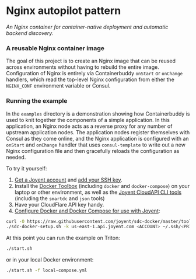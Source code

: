Nginx autopilot pattern
==========

*An Nginx container for container-native deployment and automatic backend discovery.*

### A reusable Nginx container image

The goal of this project is to create an Nginx image that can be reused across environments without having to rebuild the entire image. Configuration of Nginx is entirely via Containerbuddy `onStart` or `onChange` handlers, which read the top-level Nginx configuration from either the `NGINX_CONF` environment variable or Consul.


### Running the example

In the `examples` directory is a demonstration showing how Containerbuddy is used to knit together the components of a simple application. In this application, an Nginx node acts as a reverse proxy for any number of upstream application nodes. The application nodes register themselves with Consul as they come online, and the Nginx application is configured with an `onStart` and `onChange` handler that uses `consul-template` to write out a new Nginx configuration file and then gracefully reloads the configuration as needed.

To try it yourself:

1. [Get a Joyent account](https://my.joyent.com/landing/signup/) and [add your SSH key](https://docs.joyent.com/public-cloud/getting-started).
1. Install the [Docker Toolbox](https://docs.docker.com/installation/mac/) (including `docker` and `docker-compose`) on your laptop or other environment, as well as the [Joyent CloudAPI CLI tools](https://apidocs.joyent.com/cloudapi/#getting-started) (including the `smartdc` and `json` tools)
1. Have your CloudFlare API key handy.
1. [Configure Docker and Docker Compose for use with Joyent](https://docs.joyent.com/public-cloud/api-access/docker):

```bash
curl -O https://raw.githubusercontent.com/joyent/sdc-docker/master/tools/sdc-docker-setup.sh && chmod +x sdc-docker-setup.sh
./sdc-docker-setup.sh -k us-east-1.api.joyent.com <ACCOUNT> ~/.ssh/<PRIVATE_KEY_FILE>
```


At this point you can run the example on Triton:

```bash
./start.sh

```

or in your local Docker environment:

```bash
./start.sh -f local-compose.yml

```
